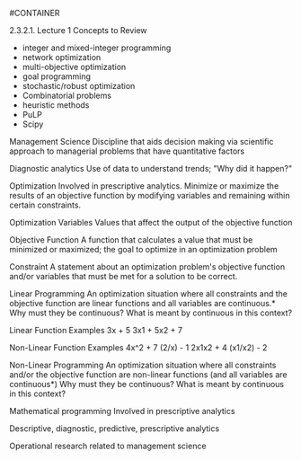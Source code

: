 #CONTAINER

2.3.2.1. Lecture 1
Concepts to Review
* integer and mixed-integer programming
* network optimization
* multi-objective optimization
* goal programming
* stochastic/robust optimization
* Combinatorial problems
* heuristic methods
* PuLP
* Scipy

Management Science
Discipline that aids decision making via scientific approach to managerial problems that have quantitative factors

Diagnostic analytics
Use of data to understand trends; "Why did it happen?"

Optimization
Involved in prescriptive analytics. Minimize or maximize the results of an objective function by modifying variables and remaining within certain constraints.

Optimization Variables
Values that affect the output of the objective function

Objective Function
A function that calculates a value that must be minimized or maximized; the goal to optimize in an optimization problem

Constraint
A statement about an optimization problem's objective function and/or variables that must be met for a solution to be correct.

Linear Programming
An optimization situation where all constraints and the objective function are linear functions and all variables are continuous.*
	Why must they be continuous? What is meant by continuous in this context?

Linear Function Examples
3x + 5
3x1 + 5x2 + 7

Non-Linear Function Examples
4x^2 + 7
(2/x) - 1
2x1x2 + 4
(x1/x2) - 2

Non-Linear Programming
An optimization situation where all constraints and/or the objective function are non-linear functions (and all variables are continuous*)
	Why must they be continuous? What is meant by continuous in this context?



Mathematical programming
Involved in prescriptive analytics

Descriptive, diagnostic, predictive, prescriptive analytics

Operational research
related to management science

